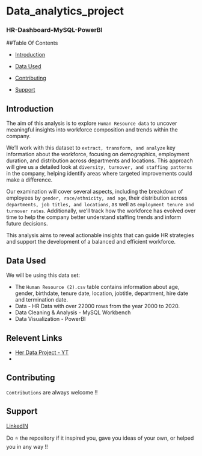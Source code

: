 # Data_analytics_project
### HR-Dashboard-MySQL-PowerBI

##Table Of Contents
- [Introduction](#introduction)

- [Data Used](#datasets-used)

- [Contributing](#contributing)

- [Support](#support)


## Introduction

The aim of this analysis is to explore `Human Resource data` to uncover meaningful insights into workforce composition and trends within the company.

We’ll work with this dataset to `extract, transform, and analyze` key information about the workforce, focusing on demographics, employment duration, and distribution across departments and locations. This approach will give us a detailed look at `diversity, turnover, and staffing patterns` in the company, helping identify areas where targeted improvements could make a difference.

Our examination will cover several aspects, including the breakdown of employees by `gender, race/ethnicity, and age`, their distribution across `departments, job titles, and locations`, as well as `employment tenure and turnover rates`. Additionally, we’ll track how the workforce has evolved over time to help the company better understand staffing trends and inform future decisions.

This analysis aims to reveal actionable insights that can guide HR strategies and support the development of a balanced and efficient workforce.

## Data Used

We will be using this data set:

- The `Human Resource (2).csv` table contains information about age, gender, birthdate, tenure date, location, jobtitle, department, hire date and termination date.
- Data - HR Data with over 22000 rows from the year 2000 to 2020.
- Data Cleaning & Analysis - MySQL Workbench
- Data Visualization - PowerBI

## Relevent Links

- [Her Data Project - YT](https://www.youtube.com/watch?v=PzyZI9uLXvY)
- 

## Contributing
`Contributions` are always welcome !!


## Support

[LinkedIN](https://www.linkedin.com/in/muhammad-zaim-18b16089/)

Do ⭐ the repository if it inspired you, gave you ideas of your own, or helped you in any way !!





